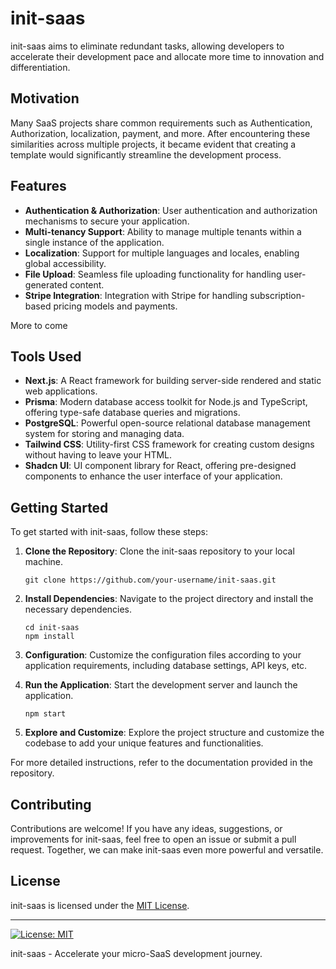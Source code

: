 # init-saas

init-saas aims to eliminate redundant tasks, allowing developers to accelerate their development pace and allocate more time to innovation and differentiation.

## Motivation

Many SaaS projects share common requirements such as Authentication, Authorization, localization, payment, and more. After encountering these similarities across multiple projects, it became evident that creating a template would significantly streamline the development process.

## Features

- **Authentication & Authorization**: User authentication and authorization mechanisms to secure your application.
- **Multi-tenancy Support**: Ability to manage multiple tenants within a single instance of the application.
- **Localization**: Support for multiple languages and locales, enabling global accessibility.
- **File Upload**: Seamless file uploading functionality for handling user-generated content.
- **Stripe Integration**: Integration with Stripe for handling subscription-based pricing models and payments.

More to come

## Tools Used

- **Next.js**: A React framework for building server-side rendered and static web applications.
- **Prisma**: Modern database access toolkit for Node.js and TypeScript, offering type-safe database queries and migrations.
- **PostgreSQL**: Powerful open-source relational database management system for storing and managing data.
- **Tailwind CSS**: Utility-first CSS framework for creating custom designs without having to leave your HTML.
- **Shadcn UI**: UI component library for React, offering pre-designed components to enhance the user interface of your application.

## Getting Started

To get started with init-saas, follow these steps:

1. **Clone the Repository**: Clone the init-saas repository to your local machine.

   ```
   git clone https://github.com/your-username/init-saas.git
   ```

2. **Install Dependencies**: Navigate to the project directory and install the necessary dependencies.

   ```
   cd init-saas
   npm install
   ```

3. **Configuration**: Customize the configuration files according to your application requirements, including database settings, API keys, etc.

4. **Run the Application**: Start the development server and launch the application.

   ```
   npm start
   ```

5. **Explore and Customize**: Explore the project structure and customize the codebase to add your unique features and functionalities.

For more detailed instructions, refer to the documentation provided in the repository.

## Contributing

Contributions are welcome! If you have any ideas, suggestions, or improvements for init-saas, feel free to open an issue or submit a pull request. Together, we can make init-saas even more powerful and versatile.

## License

init-saas is licensed under the [MIT License](LICENSE).

---

[![License: MIT](https://img.shields.io/badge/License-MIT-yellow.svg)](https://opensource.org/licenses/MIT)

init-saas - Accelerate your micro-SaaS development journey.

